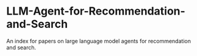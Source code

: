 # LLM-Agent-for-Recommendation-and-Search
An index for papers on large language model agents for recommendation and search.
